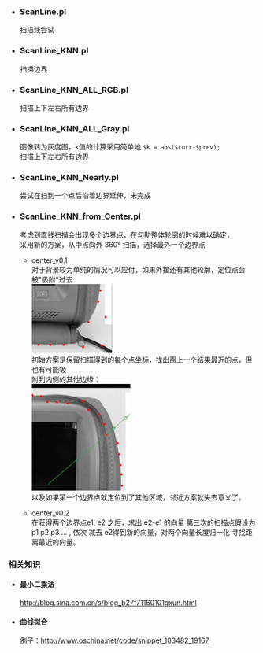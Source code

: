 * ### ScanLine.pl  
  扫描线尝试  

* ### ScanLine_KNN.pl  
  扫描边界  

* ### ScanLine_KNN_ALL_RGB.pl  
  扫描上下左右所有边界  

* ### ScanLine_KNN_ALL_Gray.pl  
  图像转为灰度图，k值的计算采用简单地 `$k = abs($curr-$prev);`  
  扫描上下左右所有边界  

* ### ScanLine_KNN_Nearly.pl  
  尝试在扫到一个点后沿着边界延伸，未完成  

* ### ScanLine_KNN_from_Center.pl  
  考虑到直线扫描会出现多个边界点，在勾勒整体轮廓的时候难以确定，  
  采用新的方案，从中点向外 360° 扫描，选择最外一个边界点  

  * center_v0.1  
    对于背景较为单纯的情况可以应付，如果外接还有其他轮廓，定位点会被"吸附"过去  
    ![](./v01_0.png)  
    初始方案是保留扫描得到的每个点坐标，找出离上一个结果最近的点，但也有可能吸  
    附到内侧的其他边缘：  
    ![](./v01_1.png)  
    以及如果第一个边界点就定位到了其他区域，邻近方案就失去意义了。  

  * center_v0.2  
    在获得两个边界点e1, e2 之后，求出 e2-e1 的向量
    第三次的扫描点假设为 p1 p2 p3 ... , 依次 减去 e2得到新的向量，对两个向量长度归一化
    寻找距离最近的向量。

### 相关知识
* #### 最小二乘法  
  http://blog.sina.com.cn/s/blog_b27f71160101gxun.html

* #### 曲线拟合  
  例子：http://www.oschina.net/code/snippet_103482_19167  

  